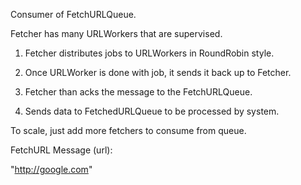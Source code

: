 Consumer of FetchURLQueue.

Fetcher has many URLWorkers that are supervised.

1) Fetcher distributes jobs to URLWorkers in RoundRobin style.

2) Once URLWorker is done with job, it sends it back up to Fetcher.

3) Fetcher than acks the message to the FetchURLQueue.

4) Sends data to FetchedURLQueue to be processed by system.


To scale, just add more fetchers to consume from queue.


FetchURL Message (url):

"http://google.com"
